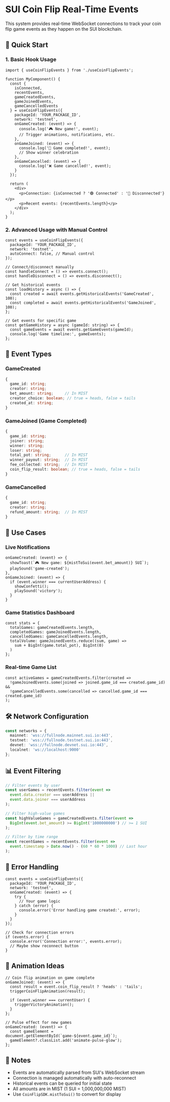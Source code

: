 # SUI Coin Flip Real-Time Events

This system provides real-time WebSocket connections to track your coin flip game events as they happen on the SUI blockchain.

## 🚀 Quick Start

### 1. Basic Hook Usage

```tsx
import { useCoinFlipEvents } from './useCoinFlipEvents';

function MyComponent() {
  const {
    isConnected,
    recentEvents,
    gameCreatedEvents,
    gameJoinedEvents,
    gameCancelledEvents
  } = useCoinFlipEvents({
    packageId: 'YOUR_PACKAGE_ID',
    network: 'testnet',
    onGameCreated: (event) => {
      console.log('🎮 New game!', event);
      // Trigger animations, notifications, etc.
    },
    onGameJoined: (event) => {
      console.log('🎯 Game completed!', event);
      // Show winner celebration
    },
    onGameCancelled: (event) => {
      console.log('❌ Game cancelled!', event);
    }
  });

  return (
    <div>
      <p>Connection: {isConnected ? '🟢 Connected' : '🔴 Disconnected'}</p>
      <p>Recent events: {recentEvents.length}</p>
    </div>
  );
}
```

### 2. Advanced Usage with Manual Control

```tsx
const events = useCoinFlipEvents({
  packageId: 'YOUR_PACKAGE_ID',
  network: 'testnet',
  autoConnect: false, // Manual control
});

// Connect/disconnect manually
const handleConnect = () => events.connect();
const handleDisconnect = () => events.disconnect();

// Get historical events
const loadHistory = async () => {
  const created = await events.getHistoricalEvents('GameCreated', 100);
  const completed = await events.getHistoricalEvents('GameJoined', 100);
};

// Get events for specific game
const getGameHistory = async (gameId: string) => {
  const gameEvents = await events.getGameEvents(gameId);
  console.log('Game timeline:', gameEvents);
};
```

## 📡 Event Types

### GameCreated
```typescript
{
  game_id: string;
  creator: string;
  bet_amount: string;     // In MIST
  creator_choice: boolean; // true = heads, false = tails
  created_at: string;
}
```

### GameJoined (Game Completed)
```typescript
{
  game_id: string;
  joiner: string;
  winner: string;
  loser: string;
  total_pot: string;      // In MIST
  winner_payout: string;  // In MIST
  fee_collected: string;  // In MIST
  coin_flip_result: boolean; // true = heads, false = tails
}
```

### GameCancelled
```typescript
{
  game_id: string;
  creator: string;
  refund_amount: string;  // In MIST
}
```

## 🎯 Use Cases

### Live Notifications
```tsx
onGameCreated: (event) => {
  showToast(`🎮 New game: ${mistToSui(event.bet_amount)} SUI`);
  playSound('game-created');
},
onGameJoined: (event) => {
  if (event.winner === currentUserAddress) {
    showConfetti();
    playSound('victory');
  }
}
```

### Game Statistics Dashboard
```tsx
const stats = {
  totalGames: gameCreatedEvents.length,
  completedGames: gameJoinedEvents.length,
  cancelledGames: gameCancelledEvents.length,
  totalVolume: gameJoinedEvents.reduce((sum, game) => 
    sum + BigInt(game.total_pot), BigInt(0)
  )
};
```

### Real-time Game List
```tsx
const activeGames = gameCreatedEvents.filter(created => 
  !gameJoinedEvents.some(joined => joined.game_id === created.game_id) &&
  !gameCancelledEvents.some(cancelled => cancelled.game_id === created.game_id)
);
```

## 🛠 Network Configuration

```typescript
const networks = {
  mainnet: 'wss://fullnode.mainnet.sui.io:443',
  testnet: 'wss://fullnode.testnet.sui.io:443', 
  devnet: 'wss://fullnode.devnet.sui.io:443',
  localnet: 'ws://localhost:9000'
};
```

## 📊 Event Filtering

```typescript
// Filter events by user
const userGames = recentEvents.filter(event => 
  event.data.creator === userAddress || 
  event.data.joiner === userAddress
);

// Filter high-value games
const highValueGames = gameCreatedEvents.filter(event =>
  BigInt(event.bet_amount) >= BigInt('1000000000') // >= 1 SUI
);

// Filter by time range
const recentGames = recentEvents.filter(event =>
  event.timestamp > Date.now() - (60 * 60 * 1000) // Last hour
);
```

## 🔧 Error Handling

```tsx
const events = useCoinFlipEvents({
  packageId: 'YOUR_PACKAGE_ID',
  network: 'testnet',
  onGameCreated: (event) => {
    try {
      // Your game logic
    } catch (error) {
      console.error('Error handling game created:', error);
    }
  }
});

// Check for connection errors
if (events.error) {
  console.error('Connection error:', events.error);
  // Maybe show reconnect button
}
```

## 🎨 Animation Ideas

```tsx
// Coin flip animation on game complete
onGameJoined: (event) => {
  const result = event.coin_flip_result ? 'heads' : 'tails';
  triggerCoinFlipAnimation(result);
  
  if (event.winner === currentUser) {
    triggerVictoryAnimation();
  }
};

// Pulse effect for new games
onGameCreated: (event) => {
  const gameElement = document.getElementById(`game-${event.game_id}`);
  gameElement?.classList.add('animate-pulse-glow');
};
```

## 📝 Notes

- Events are automatically parsed from SUI's WebSocket stream
- Connection is managed automatically with auto-reconnect
- Historical events can be queried for initial state
- All amounts are in MIST (1 SUI = 1,000,000,000 MIST)
- Use `CoinFlipSDK.mistToSui()` to convert for display 